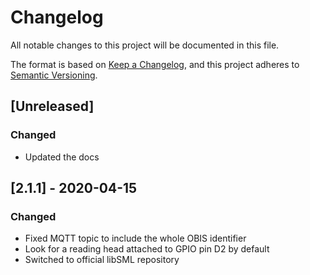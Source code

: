 # Changelog
All notable changes to this project will be documented in this file.

The format is based on [Keep a Changelog](https://keepachangelog.com/en/1.0.0/),
and this project adheres to [Semantic Versioning](https://semver.org/spec/v2.0.0.html).

## [Unreleased]
### Changed
- Updated the docs

## [2.1.1] - 2020-04-15
### Changed
- Fixed MQTT topic to include the whole OBIS identifier
- Look for a reading head attached to GPIO pin D2 by default
- Switched to official libSML repository